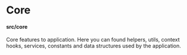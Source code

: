 # Core
#### src/core

Core features to application. Here you can found helpers, utils, context hooks, services, constants and data structures used by the application.
